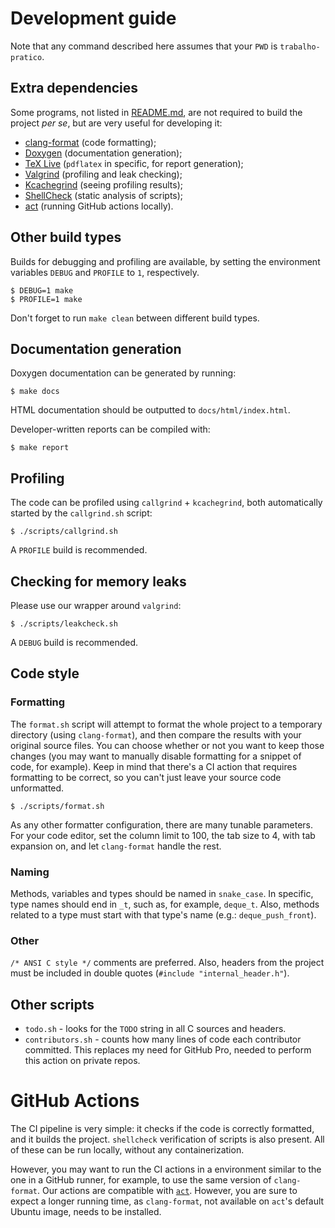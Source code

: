 # Development guide

Note that any command described here assumes that your `PWD` is `trabalho-pratico`.

## Extra dependencies

Some programs, not listed in [README.md](README.md), are not required to build the project
*per se*, but are very useful for developing it:

- [clang-format](https://clang.llvm.org) (code formatting);
- [Doxygen](https://www.doxygen.nl/) (documentation generation);
- [TeX Live](https://www.tug.org/texlive/) (`pdflatex` in specific, for report generation);
- [Valgrind](https://valgrind.org/) (profiling and leak checking);
- [Kcachegrind](https://invent.kde.org/sdk/kcachegrind) (seeing profiling results);
- [ShellCheck](https://www.shellcheck.net/) (static analysis of scripts);
- [act](https://nektosact.com) (running GitHub actions locally).

## Other build types

Builds for debugging and profiling are available, by setting the environment variables `DEBUG` and
`PROFILE` to `1`, respectively.

```console
$ DEBUG=1 make
$ PROFILE=1 make
```

Don't forget to run `make clean` between different build types.

## Documentation generation

Doxygen documentation can be generated by running:

```console
$ make docs
```

HTML documentation should be outputted to `docs/html/index.html`.

Developer-written reports can be compiled with:

```console
$ make report
```

## Profiling

The code can be profiled using `callgrind` + `kcachegrind`, both automatically started by the
`callgrind.sh` script:

```console
$ ./scripts/callgrind.sh
```

A `PROFILE` build is recommended.

## Checking for memory leaks

Please use our wrapper around `valgrind`:

```console
$ ./scripts/leakcheck.sh
```

A `DEBUG` build is recommended.

## Code style

### Formatting

The `format.sh` script will attempt to format the whole project to a temporary directory (using
`clang-format`), and then compare the results with your original source files. You can choose
whether or not you want to keep those changes (you may want to manually disable formatting for a
snippet of code, for example). Keep in mind that there's a CI action that requires formatting to be
correct, so you can't just leave your source code unformatted.

```console
$ ./scripts/format.sh
```

As any other formatter configuration, there are many tunable parameters. For your code editor,
set the column limit to 100, the tab size to 4, with tab expansion on, and let `clang-format`
handle the rest.

### Naming

Methods, variables and types should be named in `snake_case`. In specific, type names should end
in `_t`, such as, for example, `deque_t`. Also, methods related to a type must start with that
type's name (e.g.: `deque_push_front`).

### Other

`/* ANSI C style */` comments are preferred. Also, headers from the project must be included in
double quotes (`#include "internal_header.h"`).

## Other scripts

- `todo.sh` - looks for the `TODO` string in all C sources and headers.
- `contributors.sh` - counts how many lines of code each contributor committed. This replaces my
  need for GitHub Pro, needed to perform this action on private repos.

# GitHub Actions

The CI pipeline is very simple: it checks if the code is correctly formatted, and it builds the
project. `shellcheck` verification of scripts is also present. All of these can be run locally,
without any containerization.

However, you may want to run the CI actions in a environment similar to the one in a GitHub runner,
for example, to use the same version of `clang-format`. Our actions are compatible with
[`act`](https://nektosact.com). However, you are sure to expect a longer running time, as
`clang-format`, not available on `act`'s default Ubuntu image, needs to be installed.
